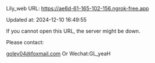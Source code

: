 Lily_web URL: https://ae6d-61-165-102-156.ngrok-free.app

Updated at: 2024-12-10 16:49:55

If you cannot open this URL, the server might be down.

Please contact: 

goley04@foxmail.com Or Wechat:GL_yeaH